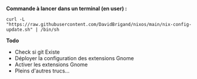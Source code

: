 **Commande à lancer dans un terminal (en user) :**

`curl -L "https://raw.githubusercontent.com/DavidBrigand/nixos/main/nix-config-update.sh" | /bin/sh `

**Todo**
- Check si git Existe
- Déployer la configuration des extensions Gnome
- Activer les extensions Gnome
- Pleins d'autres trucs...
